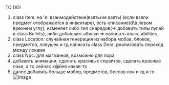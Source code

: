 TO DO!
1) class Item:
    на 'e' взаимодействие(взять/не взять) (если взяли предмет отображается в инвентаре), есть описание(d\в левом врехнем углу),
    изменяет либо тип снарядов(=> добавить типы пулей в class Bullets),
    либо добавляет абилки => написать класс abilities
2) class Location:
    случайная генерация из набора мобов, блоков, предметов, ловушек и тд
    написать class Door, реализовать переход между локами
3) class Npc:
    для магазинов, возможно для лора
4) добавить анимации, сделать красивых спрайтов, сделать красиые локи, а то сейчас х@йня какая-то
5) далее добалять больше мобов, предметов, боссов лок и тд и тп
![image](https://github.com/dm3tr-0/python-game/assets/140421001/4bb95f80-d29a-4ac3-9e2b-6ca3de73b670)
